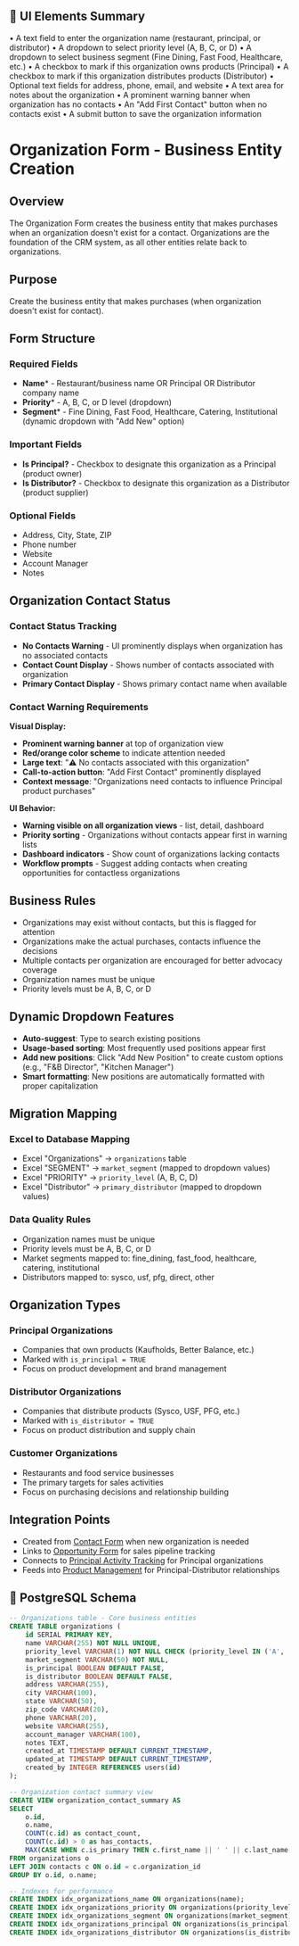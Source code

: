 ## 🧩 UI Elements Summary
• A text field to enter the organization name (restaurant, principal, or distributor)
• A dropdown to select priority level (A, B, C, or D)
• A dropdown to select business segment (Fine Dining, Fast Food, Healthcare, etc.)
• A checkbox to mark if this organization owns products (Principal)
• A checkbox to mark if this organization distributes products (Distributor)
• Optional text fields for address, phone, email, and website
• A text area for notes about the organization
• A prominent warning banner when organization has no contacts
• An "Add First Contact" button when no contacts exist
• A submit button to save the organization information

# Organization Form - Business Entity Creation

## Overview
The Organization Form creates the business entity that makes purchases when an organization doesn't exist for a contact. Organizations are the foundation of the CRM system, as all other entities relate back to organizations.

## Purpose
Create the business entity that makes purchases (when organization doesn't exist for contact).

## Form Structure

### Required Fields
- **Name*** - Restaurant/business name OR Principal OR Distributor company name
- **Priority*** - A, B, C, or D level (dropdown)
- **Segment*** - Fine Dining, Fast Food, Healthcare, Catering, Institutional (dynamic dropdown with "Add New" option)

### Important Fields
- **Is Principal?** - Checkbox to designate this organization as a Principal (product owner)
- **Is Distributor?** - Checkbox to designate this organization as a Distributor (product supplier)

### Optional Fields
- Address, City, State, ZIP
- Phone number
- Website
- Account Manager
- Notes

## Organization Contact Status

### Contact Status Tracking
- **No Contacts Warning** - UI prominently displays when organization has no associated contacts
- **Contact Count Display** - Shows number of contacts associated with organization
- **Primary Contact Display** - Shows primary contact name when available

### Contact Warning Requirements
**Visual Display:**
- **Prominent warning banner** at top of organization view
- **Red/orange color scheme** to indicate attention needed
- **Large text**: "⚠️ No contacts associated with this organization"
- **Call-to-action button**: "Add First Contact" prominently displayed
- **Context message**: "Organizations need contacts to influence Principal product purchases"

**UI Behavior:**
- **Warning visible on all organization views** - list, detail, dashboard
- **Priority sorting** - Organizations without contacts appear first in warning lists
- **Dashboard indicators** - Show count of organizations lacking contacts
- **Workflow prompts** - Suggest adding contacts when creating opportunities for contactless organizations

## Business Rules
- Organizations may exist without contacts, but this is flagged for attention
- Organizations make the actual purchases, contacts influence the decisions
- Multiple contacts per organization are encouraged for better advocacy coverage
- Organization names must be unique
- Priority levels must be A, B, C, or D

## Dynamic Dropdown Features
- **Auto-suggest**: Type to search existing positions
- **Usage-based sorting**: Most frequently used positions appear first
- **Add new positions**: Click "Add New Position" to create custom options (e.g., "F&B Director", "Kitchen Manager")
- **Smart formatting**: New positions are automatically formatted with proper capitalization

## Migration Mapping

### Excel to Database Mapping
- Excel "Organizations" → `organizations` table
- Excel "SEGMENT" → `market_segment` (mapped to dropdown values)
- Excel "PRIORITY" → `priority_level` (A, B, C, D)
- Excel "Distributor" → `primary_distributor` (mapped to dropdown values)

### Data Quality Rules
- Organization names must be unique
- Priority levels must be A, B, C, or D
- Market segments mapped to: fine_dining, fast_food, healthcare, catering, institutional
- Distributors mapped to: sysco, usf, pfg, direct, other

## Organization Types

### Principal Organizations
- Companies that own products (Kaufholds, Better Balance, etc.)
- Marked with `is_principal = TRUE`
- Focus on product development and brand management

### Distributor Organizations
- Companies that distribute products (Sysco, USF, PFG, etc.)
- Marked with `is_distributor = TRUE`
- Focus on product distribution and supply chain

### Customer Organizations
- Restaurants and food service businesses
- The primary targets for sales activities
- Focus on purchasing decisions and relationship building

## Integration Points
- Created from [Contact Form](01_Contact_Form.md) when new organization is needed
- Links to [Opportunity Form](03_Opportunity_Form.md) for sales pipeline tracking
- Connects to [Principal Activity Tracking](05_Principal_Activity_Tracking.md) for Principal organizations
- Feeds into [Product Management](06_Product_Management.md) for Principal-Distributor relationships

## 💾 PostgreSQL Schema
```sql
-- Organizations table - Core business entities
CREATE TABLE organizations (
    id SERIAL PRIMARY KEY,
    name VARCHAR(255) NOT NULL UNIQUE,
    priority_level VARCHAR(1) NOT NULL CHECK (priority_level IN ('A', 'B', 'C', 'D')),
    market_segment VARCHAR(50) NOT NULL,
    is_principal BOOLEAN DEFAULT FALSE,
    is_distributor BOOLEAN DEFAULT FALSE,
    address VARCHAR(255),
    city VARCHAR(100),
    state VARCHAR(50),
    zip_code VARCHAR(20),
    phone VARCHAR(20),
    website VARCHAR(255),
    account_manager VARCHAR(100),
    notes TEXT,
    created_at TIMESTAMP DEFAULT CURRENT_TIMESTAMP,
    updated_at TIMESTAMP DEFAULT CURRENT_TIMESTAMP,
    created_by INTEGER REFERENCES users(id)
);

-- Organization contact summary view
CREATE VIEW organization_contact_summary AS
SELECT 
    o.id,
    o.name,
    COUNT(c.id) as contact_count,
    COUNT(c.id) > 0 as has_contacts,
    MAX(CASE WHEN c.is_primary THEN c.first_name || ' ' || c.last_name END) as primary_contact
FROM organizations o
LEFT JOIN contacts c ON o.id = c.organization_id
GROUP BY o.id, o.name;

-- Indexes for performance
CREATE INDEX idx_organizations_name ON organizations(name);
CREATE INDEX idx_organizations_priority ON organizations(priority_level);
CREATE INDEX idx_organizations_segment ON organizations(market_segment);
CREATE INDEX idx_organizations_principal ON organizations(is_principal);
CREATE INDEX idx_organizations_distributor ON organizations(is_distributor);
```